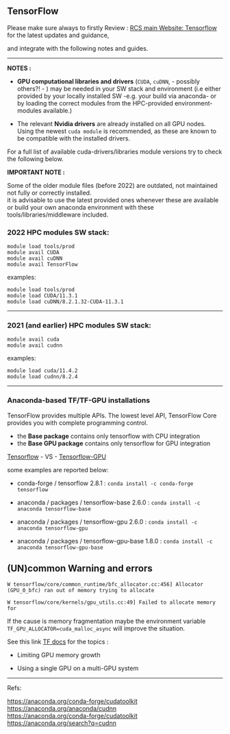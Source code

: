
## TensorFlow  

Please make sure always to firstly Review : [RCS main Website: Tensorflow](https://wiki.imperial.ac.uk/display/HPC/Applications)  for the latest updates and guidance,  

and integrate with the following notes and guides.

---

**NOTES :**

- **GPU computational libraries and drivers** (`CUDA`, `cuDNN`, - possibly others?! - ) may be needed in your SW stack and environment (i.e either provided by your locally installed SW -e.g. your build via anaconda- or by loading the correct modules from the HPC-provided environment-modules available.)  

- The relevant **Nvidia drivers** are already installed on all GPU nodes.  
Using the newest `cuda module` is recommended, as these are known to be compatible with the installed drivers.



For a full list of available cuda-drivers/libraries module versions try to check the following below.

**IMPORTANT NOTE :**  

Some of the older module files (before 2022) are outdated, not maintained not fully or correctly installed.  
it is advisable to use the latest provided ones whenever these are available or build your own anaconda environment with these tools/libraries/middleware included.  


### 2022 HPC modules SW stack:

```
module load tools/prod
module avail CUDA
module avail cuDNN
module avail TensorFlow
```

examples:  
```
module load tools/prod
module load CUDA/11.3.1
module load cuDNN/8.2.1.32-CUDA-11.3.1
```

---

### 2021 (and earlier) HPC modules SW stack:

```
module avail cuda
module avail cudnn
```   

examples:  
```
module load cuda/11.4.2
module load cudnn/8.2.4
```


---

### Anaconda-based TF/TF-GPU installations


TensorFlow provides multiple APIs.
The lowest level API, TensorFlow Core provides you with complete programming control.

- the **Base package** contains only tensorflow with CPU integration    <!-- not tensorflow-tensorboard.  -->  
- the **Base GPU package** contains only tensorflow for GPU integration    <!-- not tensorflow-tensorboard.  -->


[Tensorflow](https://anaconda.org/search?q=tensorflow)  - VS - [Tensorflow-GPU](https://anaconda.org/search?q=tensorflow-gpu)

some examples are reported below:  

- conda-forge / tensorflow 2.8.1 :  `conda install -c conda-forge tensorflow`


- anaconda / packages / tensorflow-base 2.6.0 :  `conda install -c anaconda tensorflow-base`




- anaconda / packages / tensorflow-gpu 2.6.0 : `conda install -c anaconda tensorflow-gpu`  


- anaconda / packages / tensorflow-gpu-base 1.8.0 : `conda install -c anaconda tensorflow-gpu-base`




## (UN)common Warning and errors

`W tensorflow/core/common_runtime/bfc_allocator.cc:456] Allocator (GPU_0_bfc) ran out of memory trying to allocate `  

`W tensorflow/core/kernels/gpu_utils.cc:49] Failed to allocate memory for`   


If the cause is memory fragmentation maybe the environment variable `TF_GPU_ALLOCATOR=cuda_malloc_async` will improve the situation.  


See this link [TF docs](https://www.tensorflow.org/guide/gpu#limiting_gpu_memory_growth) for the topics :   

- Limiting GPU memory growth  

- Using a single GPU on a multi-GPU system  









---

Refs:


https://anaconda.org/conda-forge/cudatoolkit    
https://anaconda.org/anaconda/cudnn  
https://anaconda.org/conda-forge/cudatoolkit  
https://anaconda.org/search?q=cudnn  